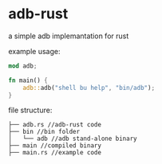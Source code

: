 # adb-rust
a simple adb implemantation for rust

example usage: 

```rust
mod adb;

fn main() {
    adb::adb("shell bu help", "bin/adb");
}
```

file structure:
```
├── adb.rs //adb-rust code
├── bin //bin folder
│   └── adb //adb stand-alone binary
├── main //compiled binary
├── main.rs //example code
```
